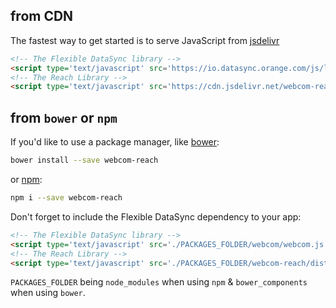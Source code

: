 ## from CDN

The fastest way to get started is to serve JavaScript from [jsdelivr](https://www.jsdelivr.com/projects/webcom-reach)

```html
<!-- The Flexible DataSync library -->  
<script type='text/javascript' src='https://io.datasync.orange.com/js/latest/webcom.js'></script>
<!-- The Reach Library -->
<script type='text/javascript' src='https://cdn.jsdelivr.net/webcom-reach/latest/reach.js'></script>
```

## from `bower` or `npm`

If you'd like to use a package manager, like [bower](https://bower.io):
  
```bash
bower install --save webcom-reach
```

or [npm](https://www.npmjs.com/package/webcom-reach):

```bash
npm i --save webcom-reach
```

Don't forget to include the Flexible DataSync dependency to your app:

```html
<!-- The Flexible DataSync library -->  
<script type='text/javascript' src='./PACKAGES_FOLDER/webcom/webcom.js'></script>
<!-- The Reach Library -->
<script type='text/javascript' src='./PACKAGES_FOLDER/webcom-reach/dist/reach.js'></script>
```

`PACKAGES_FOLDER` being `node_modules` when using `npm` &amp; `bower_components` when using `bower`.

